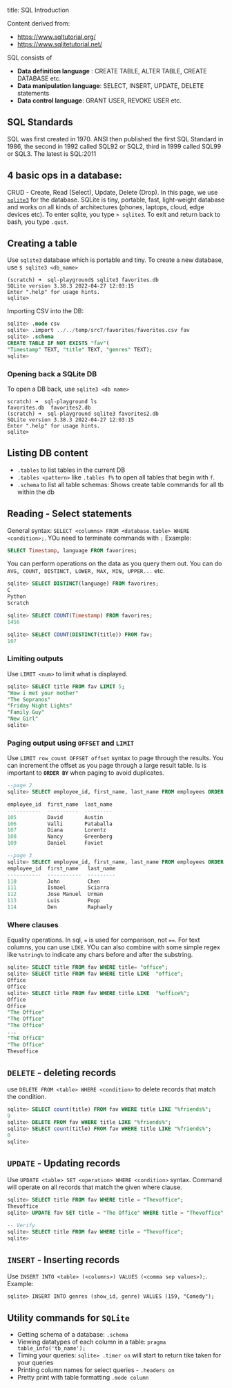title: SQL Introduction

Content derived from:
 - https://www.sqltutorial.org/
 - https://www.sqlitetutorial.net/

SQL consists of 

 - **Data definition language** : CREATE TABLE, ALTER TABLE, CREATE DATABASE etc.
 - **Data manipulation language**: SELECT, INSERT, UPDATE, DELETE statements 
 - **Data control language**: GRANT USER, REVOKE USER etc.

## SQL Standards
SQL was first created in 1970. ANSI then published the first SQL Standard in 1986, the second in 1992 called SQL92 or SQL2, third in 1999 called SQL99 or SQL3. The latest is SQL:2011

## 4 basic ops in a database:
CRUD - Create, Read (Select), Update, Delete (Drop). In this page, we use [`sqlite3`](https://www.sqlite.org/index.html) for the database. SQLite is tiny, portable, fast, light-weight database and works on all kinds of architectures (phones, laptops, cloud, edge devices etc). To enter sqlite, you type `> sqlite3`. To exit and return back to bash, you type `.quit`.

## Creating a table
Use `sqlite3` database which is portable and tiny. To create a new database, use `$ sqlite3 <db_name>`

```
(scratch) ➜  sql-playground$ sqlite3 favorites.db
SQLite version 3.38.3 2022-04-27 12:03:15
Enter ".help" for usage hints.
sqlite> 
```
Importing CSV into the DB:

```sql
sqlite> .mode csv
sqlite> .import ../../temp/src7/favorites/favorites.csv fav
sqlite> .schema
CREATE TABLE IF NOT EXISTS "fav"(
"Timestamp" TEXT, "title" TEXT, "genres" TEXT);
sqlite> 
```

### Opening back a SQLite DB
To open a DB back, use `sqlite3 <db name>`

```
scratch) ➜  sql-playground ls
favorites.db  favorites2.db
(scratch) ➜  sql-playground sqlite3 favorites2.db 
SQLite version 3.38.3 2022-04-27 12:03:15
Enter ".help" for usage hints.
sqlite>
```

## Listing DB content

* `.tables` to list tables in the current DB
* `.tables <pattern>` like `.tables f%` to open all tables that begin with `f`.
* `.schema` to list all table schemas: Shows create table commands for all tb within the db

## Reading - Select statements
General syntax: `SELECT <columns> FROM <database.table> WHERE <condition>;`. YOu need to terminate commands with `;` Example:

```sql
SELECT Timestamp, language FROM favorires;
```
You can perform operations on the data as you query them out. You can do `AVG, COUNT, DISTINCT, LOWER, MAX, MIN, UPPER...` etc.

```sql
sqlite> SELECT DISTINCT(language) FROM favorires;
C
Python
Scratch

sqlite> SELECT COUNT(Timestamp) FROM favorires;
1456

sqlite> SELECT COUNT(DISTINCT(title)) FROM fav;
107
```

### Limiting outputs
Use `LIMIT <num>` to limit what is displayed.

```sql
sqlite> SELECT title FROM fav LIMIT 5;
"How i met your mother"
"The Sopranos"
"Friday Night Lights"
"Family Guy"
"New Girl"
sqlite> 
```

### Paging output using `OFFSET` and `LIMIT`
Use `LIMIT row_count OFFSET offset` syntax to page through the results. You can increment the offset as you page through a large result table. Is is important to **`ORDER BY`** when paging to avoid duplicates.

```sql
--page 2
sqlite> SELECT employee_id, first_name, last_name FROM employees ORDER BY employee_id LIMIT 5 OFFSET 5;

employee_id  first_name  last_name
-----------  ----------  ---------
105          David       Austin   
106          Valli       Pataballa
107          Diana       Lorentz  
108          Nancy       Greenberg
109          Daniel      Faviet   

--page 3
sqlite> SELECT employee_id, first_name, last_name FROM employees ORDER BY employee_id LIMIT 5 OFFSET 10;
employee_id  first_name   last_name
-----------  -----------  ---------
110          John         Chen     
111          Ismael       Sciarra  
112          Jose Manuel  Urman    
113          Luis         Popp     
114          Den          Raphaely
```

### Where clauses
Equality operations. In sql, `=` is used for comparison, not `==`. For text columns, you can use `LIKE`. YOu can also combine with some simple regex like `%string%` to indicate any chars before and after the substring.

```sql
sqlite> SELECT title FROM fav WHERE title= "office";
sqlite> SELECT title FROM fav WHERE title LIKE  "office";
Office
Office
sqlite> SELECT title FROM fav WHERE title LIKE  "%office%";
Office
Office
"The Office"
"The Office"
"The Office"
...
"ThE OffiCE"
"The Office"
Thevoffice
```

## `DELETE` - deleting records
use `DELETE FROM <table> WHERE <condition>` to delete records that match the condition.

```sql
sqlite> SELECT count(title) FROM fav WHERE title LIKE "%friends%";
9
sqlite> DELETE FROM fav WHERE title LIKE "%friends%";
sqlite> SELECT count(title) FROM fav WHERE title LIKE "%friends%";
0
sqlite> 
```

## `UPDATE` - Updating records
Use `UPDATE <table> SET <operation> WHERE <condition>` syntax. Command will operate on all records that match the given where clause.

```sql
sqlite> SELECT title FROM fav WHERE title = "Thevoffice";
Thevoffice
sqlite> UPDATE fav SET title = "The Office" WHERE title = "Thevoffice";

-- Verify
sqlite> SELECT title FROM fav WHERE title = "Thevoffice";
sqlite> 
```

## `INSERT` - Inserting records
Use `INSERT INTO <table> (<columns>) VALUES (<comma sep values>);`. Example:

```
sqlite> INSERT INTO genres (show_id, genre) VALUES (159, "Comedy");
```

## Utility commands for `SQLite`

* Getting schema of a database: `.schema`
* Viewing datatypes of each column in a table: `pragma table_info('tb_name');`
* Timing your queries: `sqlite> .timer on` will start to return tike taken for your queries
* Printing column names for select queries - `.headers on`
* Pretty print with table formatting `.mode column`